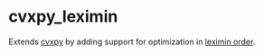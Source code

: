 # cvxpy_leximin

Extends [cvxpy](https://github.com/cvxpy/cvxpy) by adding support for optimization in [leximin order](https://en.wikipedia.org/wiki/Leximin_order).
